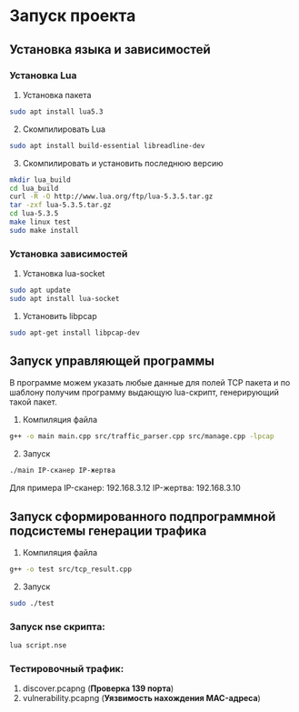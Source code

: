 # Запуск проекта
## Установка языка и зависимостей
### Установка Lua
1. Установка пакета
```bash
sudo apt install lua5.3
```

2. Скомпилировать Lua
```bash
sudo apt install build-essential libreadline-dev
```
3. Cкомпилировать и установить последнюю версию
```bash
mkdir lua_build
cd lua_build
curl -R -O http://www.lua.org/ftp/lua-5.3.5.tar.gz
tar -zxf lua-5.3.5.tar.gz
cd lua-5.3.5
make linux test
sudo make install
```
### Установка зависимостей
1. Установка lua-socket
```bash
sudo apt update
sudo apt install lua-socket
```

1. Установить libpcap
```bash
sudo apt-get install libpcap-dev
```

## Запуск управляющей программы
В программе можем указать любые данные для полей TCP пакета и по шаблону получим
программу выдающую lua-скрипт, генерирующий такой пакет.
1. Компиляция файла
```bash
g++ -o main main.cpp src/traffic_parser.cpp src/manage.cpp -lpcap
```
2. Запуск
```bash
./main IP-сканер IP-жертва
```
Для примера IP-сканер: 192.168.3.12 IP-жертва: 192.168.3.10

## Запуск сформированного подпрограммной подсистемы генерации трафика
1. Компиляция файла
```bash
g++ -o test src/tcp_result.cpp
```
2. Запуск
```bash
sudo ./test
```


### Запуск  nse скрипта:
```bash
lua script.nse
```

### Тестировочный трафик:
1. discover.pcapng (**Проверка 139 порта**)
2. vulnerability.pcapng (**Уязвимость нахождения MAC-адреса**)
